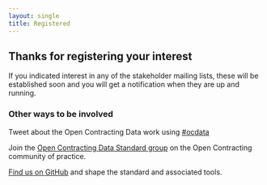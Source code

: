 ```yaml
---
layout: single
title: Registered
---
```


## Thanks for registering your interest

If you indicated interest in any of the stakeholder mailing lists, these will be established soon and you will get a notification when they are up and running.

### Other ways to be involved

Tweet about the Open Contracting Data work using <a href="http://twitter.com/share?url=http://open-contracting.github.io&text=I just joined the Open Contracting Data Standard stakeholder group&hashtags=ocdata">#ocdata</a>

Join the <a href="http://pro-act.org/group/data-standards">Open Contracting Data Standard group</a> on the Open Contracting community of practice. 

<a href="https://github.com/open-contracting/">Find us on GitHub</a> and shape the standard and associated tools. 

